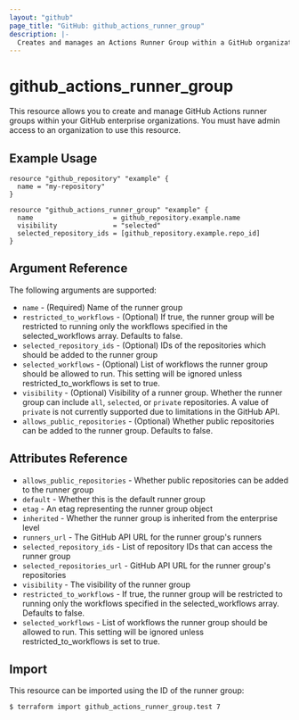 ```yaml
---
layout: "github"
page_title: "GitHub: github_actions_runner_group"
description: |-
  Creates and manages an Actions Runner Group within a GitHub organization
---
```


# github_actions_runner_group

This resource allows you to create and manage GitHub Actions runner groups within your GitHub enterprise organizations.
You must have admin access to an organization to use this resource.

## Example Usage

```hcl
resource "github_repository" "example" {
  name = "my-repository"
}

resource "github_actions_runner_group" "example" {
  name                    = github_repository.example.name
  visibility              = "selected"
  selected_repository_ids = [github_repository.example.repo_id]
}
```

## Argument Reference

The following arguments are supported:

* `name`                       - (Required) Name of the runner group
* `restricted_to_workflows`    - (Optional) If true, the runner group will be restricted to running only the workflows specified in the selected_workflows array. Defaults to false.
* `selected_repository_ids`    - (Optional) IDs of the repositories which should be added to the runner group
* `selected_workflows`         - (Optional) List of workflows the runner group should be allowed to run. This setting will be ignored unless restricted_to_workflows is set to true.
* `visibility`                 - (Optional) Visibility of a runner group. Whether the runner group can include `all`, `selected`, or `private` repositories. A value of `private` is not currently supported due to limitations in the GitHub API.
* `allows_public_repositories` - (Optional) Whether public repositories can be added to the runner group. Defaults to false.

## Attributes Reference

* `allows_public_repositories` - Whether public repositories can be added to the runner group
* `default`                    - Whether this is the default runner group
* `etag`                       - An etag representing the runner group object
* `inherited`                  - Whether the runner group is inherited from the enterprise level
* `runners_url`                - The GitHub API URL for the runner group's runners
* `selected_repository_ids`    - List of repository IDs that can access the runner group
* `selected_repositories_url`  - GitHub API URL for the runner group's repositories
* `visibility`                 - The visibility of the runner group
* `restricted_to_workflows`    - If true, the runner group will be restricted to running only the workflows specified in the selected_workflows array. Defaults to false.
* `selected_workflows`         - List of workflows the runner group should be allowed to run. This setting will be ignored unless restricted_to_workflows is set to true.

## Import

This resource can be imported using the ID of the runner group:

```
$ terraform import github_actions_runner_group.test 7
```
